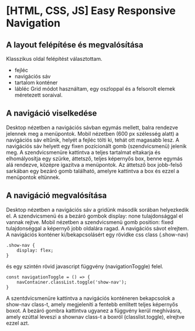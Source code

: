 # [HTML, CSS, JS] Easy Responsive Navigation

## A layout felépítése és megvalósítása
Klasszikus oldal felépítést választottam.
- fejléc
- navigációs sáv
- tartalom konténer
- lábléc
Grid módot használtam, egy oszloppal és a felsorolt elemek méretezett soraival.

## A navigáció viselkedése
Desktop nézetben a navigációs sávban egymás mellett, balra rendezve jelennek meg a menüpontok.
Mobil nézetben (600 px szélesség alatt) a navigációs sáv eltűnik, helyét a fejléc tölti ki, tehát ott magasabb lesz.
A navigációs sáv helyett egy fixen pozícionált gomb (szendvicsmenü) jelenik meg.
A szendvicsmenüre kattintva a teljes tartalmat eltakarja és elhomályosítja egy szürke, áttetsző, teljes képernyős box, benne egymás alá rendezve, középre igazítva a menüpontok.
Az áttetsző box jobb-felső sarkában egy bezáró gomb található, amelyre kattintva a box és ezzel a menüpontok eltünnek.

## A navigáció megvalósítása
Desktop nézetben a navigációs sáv a gridünk második sorában helyezkedik el. A szendvicsmenü és a bezáró gombok display: none tulajdonsággal el vannak rejtve.
Mobil nézetben a szendvicsmenü gomb position: fixed tulajdonséggal a képernyő jobb oldalára ragad. A navigációs sávot elrejtem.
A navigációs konténer ki/bekapcsolásért egy rövidke css class (.show-nav)
```
.show-nav {
    display: flex;
}
```
és egy szintén rövid javascript függvény (navigationToggle) felel.
```
const navigationToggle = () => {
    navContainer.classList.toggle('show-nav');
}
```

A szentdvicsmenüre kattintva a navigációs konténeren bekapcsolok a show-nav class-t, amely megjeleníti a fentebb említett teljes képernyős boxot.
A bezáró gombra kattintva ugyanez a függvény kerül meghívásra, amely ezúttal leveszi a shownav class-t a boxról (classlist.toggle), elrejtve ezzel azt.